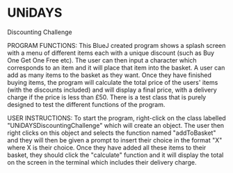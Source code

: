 # UNiDAYS
Discounting Challenge

PROGRAM FUNCTIONS:
This BlueJ created program shows a splash screen with a menu of different items each with a unique discount
(such as Buy One Get One Free etc). The user can then input a character which corresponds to an item and it will
place that item into the basket. A user can add as many items to the basket as they want. Once they have finished
buying items, the program will calculate the total price of the users' items (with the discounts included) and will
display a final price, with a delivery charge if the price is less than £50. There is a test class that is purely
designed to test the different functions of the program. 

USER INSTRUCTIONS:
To start the program, right-click on the class labelled "UNiDAYSDiscountingChallenge" which will create an object. 
The user then right clicks on this object and selects the function named "addToBasket" and they will then be given
a prompt to insert their choice in the format "X" where X is their choice. Once they have added all these items to
their basket, they should click the "calculate" function and it will display the total on the screen in the terminal
which includes their delivery charge.
